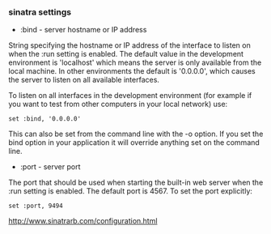 ### sinatra settings

* :bind - server hostname or IP address

String specifying the hostname or IP address of the interface to listen on when the :run setting is enabled. The default value in the development environment is 'localhost' which means the server is only available from the local machine. In other environments the default is '0.0.0.0', which causes the server to listen on all available interfaces.

To listen on all interfaces in the development environment (for example if you want to test from other computers in your local network) use:

    set :bind, '0.0.0.0'

This can also be set from the command line with the -o option. If you set the bind option in your application it will override anything set on the command line.

* :port - server port

The port that should be used when starting the built-in web server when the :run setting is enabled. The default port is 4567. To set the port explicitly:

    set :port, 9494


<http://www.sinatrarb.com/configuration.html>
